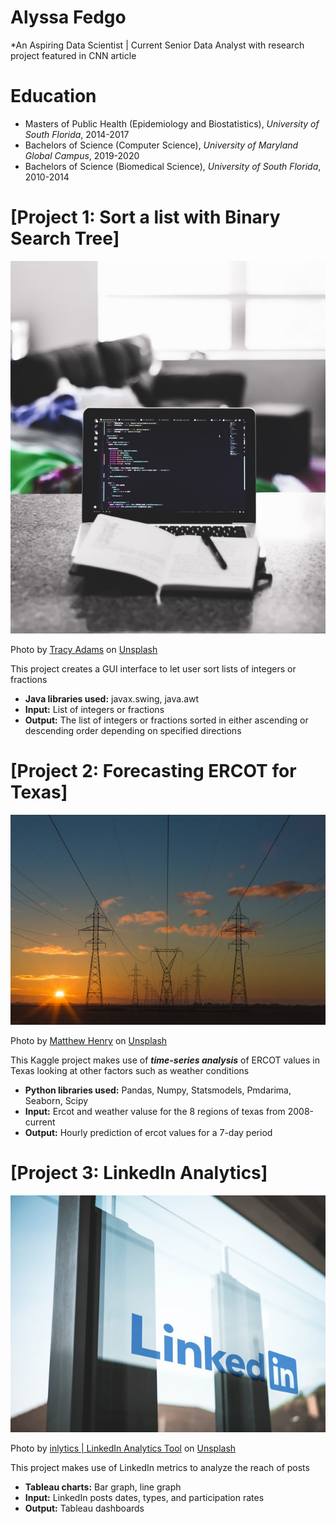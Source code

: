 # Alyssa Fedgo
*An Aspiring Data Scientist | Current Senior Data Analyst with research project featured in CNN article

# Education
* Masters of Public Health (Epidemiology and Biostatistics), *University of South Florida*, 2014-2017
* Bachelors of Science (Computer Science), *University of Maryland Global Campus*, 2019-2020
* Bachelors of Science (Biomedical Science), *University of South Florida*, 2010-2014

# [Project 1: Sort a list with Binary Search Tree]

![alt text](tracy-adams-TEemXOpR3cQ-unsplash.jpg)

Photo by <a href="https://unsplash.com/@tracycodes?utm_source=unsplash&utm_medium=referral&utm_content=creditCopyText">Tracy Adams</a> on <a href="https://unsplash.com/s/photos/java?utm_source=unsplash&utm_medium=referral&utm_content=creditCopyText">Unsplash</a>
  

This project creates a GUI interface to let user sort lists of integers or fractions
* **Java libraries used:** javax.swing, java.awt
* **Input:** List of integers or fractions
* **Output:** The list of integers or fractions sorted in either ascending or descending order depending on specified directions

# [Project 2: Forecasting ERCOT for Texas]

![alt text](matthew-henry-yETqkLnhsUI-unsplash.jpg)

Photo by <a href="https://unsplash.com/@matthewhenry?utm_source=unsplash&utm_medium=referral&utm_content=creditCopyText">Matthew Henry</a> on <a href="https://unsplash.com/s/photos/electricity?utm_source=unsplash&utm_medium=referral&utm_content=creditCopyText">Unsplash</a>
  
This Kaggle project makes use of ***time-series analysis*** of ERCOT values in Texas looking at other factors such as weather conditions
* **Python libraries used:** Pandas, Numpy, Statsmodels, Pmdarima, Seaborn, Scipy
* **Input:** Ercot and weather valuse for the 8 regions of texas from 2008-current
* **Output:** Hourly prediction of ercot values for a 7-day period

# [Project 3: LinkedIn Analytics]

![alt text](inlytics-linkedin-analytics-tool-Z7MNWch3LPs-unsplash.jpg)

Photo by <a href="https://unsplash.com/@inlytics?utm_source=unsplash&utm_medium=referral&utm_content=creditCopyText">inlytics | LinkedIn Analytics Tool</a> on <a href="https://unsplash.com/s/photos/linkedin?utm_source=unsplash&utm_medium=referral&utm_content=creditCopyText">Unsplash</a>

This project makes use of LinkedIn metrics to analyze the reach of posts
* **Tableau charts:** Bar graph, line graph
* **Input:** LinkedIn posts dates, types, and participation rates
* **Output:** Tableau dashboards
